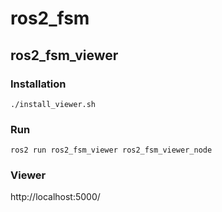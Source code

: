 # ros2_fsm


## ros2_fsm_viewer

### Installation
```shell
./install_viewer.sh 
```

### Run
```shell
ros2 run ros2_fsm_viewer ros2_fsm_viewer_node
```

### Viewer
http://localhost:5000/
